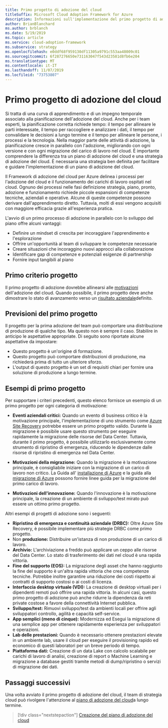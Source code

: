 ```yaml
---
title: Primo progetto di adozione del cloud
titleSuffix: Microsoft Cloud Adoption Framework for Azure
description: Informazioni sull'implementazione del primo progetto di adozione del cloud.
author: BrianBlanchard
ms.author: brblanch
ms.date: 5/19/2019
ms.topic: article
ms.service: cloud-adoption-framework
ms.subservice: strategy
ms.openlocfilehash: e0ddf68f959130df11305a9791c553aa48009c01
ms.sourcegitcommit: 6f287276650e731163047f543d23581d8fb6e204
ms.translationtype: MT
ms.contentlocale: it-IT
ms.lasthandoff: 11/07/2019
ms.locfileid: "73753807"
---
```

<!-- markdownlint-disable MD026 -->

# <a name="first-cloud-adoption-project"></a>Primo progetto di adozione del cloud

Si tratta di una curva di apprendimento e di un impegno temporale associato alla pianificazione dell'adozione del cloud. Anche per i team esperti, la pianificazione corretta richiede tempo: il tempo per allineare le parti interessate, il tempo per raccogliere e analizzare i dati, il tempo per convalidare le decisioni a lungo termine e il tempo per allineare le persone, i processi e la tecnologia. Nella maggior parte delle attività di adozione, la pianificazione cresce in parallelo con l'adozione, migliorando con ogni versione e con ogni migrazione del carico di lavoro nel cloud. È importante comprendere la differenza tra un piano di adozione del cloud e una strategia di adozione del cloud. È necessaria una strategia ben definita per facilitare e guidare l'implementazione di un piano di adozione del cloud.

Il Framework di adozione del cloud per Azure delinea i processi per l'adozione del cloud e il funzionamento dei carichi di lavoro ospitati nel cloud. Ognuno dei processi nelle fasi definizione strategia, piano, pronto, adozione e funzionamento richiede piccole espansioni di competenze tecniche, aziendali e operative. Alcune di queste competenze possono derivare dall'apprendimento diretto. Tuttavia, molti di essi vengono acquisiti con maggiore efficacia grazie all'esperienza pratica.

L'avvio di un primo processo di adozione in parallelo con lo sviluppo del piano offre alcuni vantaggi:

- Definire un mindset di crescita per incoraggiare l'apprendimento e l'esplorazione
- Offrire un'opportunità al team di sviluppare le competenze necessarie
- Creare situazioni che incoraggino nuovi approcci alla collaborazione
- Identificare gap di competenze e potenziali esigenze di partnership
- Fornire input tangibili al piano

## <a name="first-project-criteria"></a>Primo criterio progetto

Il primo progetto di adozione dovrebbe allinearsi alle [motivazioni](./motivations.md) dell'adozione del cloud. Quando possibile, il primo progetto deve anche dimostrare lo stato di avanzamento verso un [risultato aziendale](./business-outcomes/business-outcome-template.md)definito.

## <a name="first-project-expectations"></a>Previsioni del primo progetto

Il progetto per la prima adozione del team può comportare una distribuzione di produzione di qualche tipo. Ma questo non è sempre il caso. Stabilire in anticipo le aspettative appropriate. Di seguito sono riportate alcune aspettative da impostare:

- Questo progetto è un'origine di formazione.
- Questo progetto può comportare distribuzioni di produzione, ma richiederà prima di tutto un ulteriore sforzo.
- L'output di questo progetto è un set di requisiti chiari per fornire una soluzione di produzione a lungo termine.

## <a name="first-project-examples"></a>Esempi di primo progetto

Per supportare i criteri precedenti, questo elenco fornisce un esempio di un primo progetto per ogni categoria di motivazione:

- **Eventi aziendali critici:** Quando un evento di business critico è la motivazione principale, l'implementazione di uno strumento come [Azure Site Recovery](../migrate/azure-migration-guide/migrate.md?tabs=Tools#azure-site-recovery) potrebbe essere un primo progetto valido. Durante la migrazione è possibile usare questo strumento per eseguire rapidamente la migrazione delle risorse del Data Center. Tuttavia, durante il primo progetto, è possibile utilizzarlo esclusivamente come strumento di ripristino di emergenza, riducendo le dipendenze dalle risorse di ripristino di emergenza nel Data Center.

- **Motivazioni della migrazione:** Quando la migrazione è la motivazione principale, è consigliabile iniziare con la migrazione di un carico di lavoro non critico. La Guida all' [installazione di Azure](../ready/azure-setup-guide/index.md) e la guida alla [migrazione di Azure](../migrate/azure-migration-guide/index.md) possono fornire linee guida per la migrazione del primo carico di lavoro.

- **Motivazioni dell'innovazione:** Quando l'innovazione è la motivazione principale, la creazione di un ambiente di sviluppo/test mirato può essere un ottimo primo progetto.

Altri esempi di progetti di adozione sono i seguenti:

- **Ripristino di emergenza e continuità aziendale (DRBC):** Oltre Azure Site Recovery, è possibile implementare più strategie DRBC come primo progetto.
- Non **produzione:** Distribuire un'istanza di non produzione di un carico di lavoro.
- **Archivio:** L'archiviazione a freddo può applicare un ceppo alle risorse del Data Center. Lo stato di trasferimento dei dati nel cloud è una rapida vittoria.
- **Fine del supporto (EOS):** La migrazione degli asset che hanno raggiunto la fine del supporto è un'altra rapida vittoria che crea competenze tecniche. Potrebbe inoltre garantire una riduzione dei costi rispetto ai contratti di supporto costosi o ai costi di licenza.
- **Interfaccia desktop virtuale (VDI):** La creazione di desktop virtuali per i dipendenti remoti può offrire una rapida vittoria. In alcuni casi, questo primo progetto di adozione può anche ridurre la dipendenza da reti private costose a favore della connettività Internet pubblica.
- **Sviluppo/test:** Rimuovi sviluppo/test da ambienti locali per offrire agli sviluppatori controllo, agilità e capacità self-service.
- **App semplici (meno di cinque):** Modernizza ed Esegui la migrazione di una semplice app per ottenere rapidamente esperienza per sviluppatori e operazioni.
- **Lab delle prestazioni:** Quando è necessario ottenere prestazioni elevate in un ambiente lab, usare il cloud per eseguire il provisioning rapido ed economico di questi laboratori per un breve periodo di tempo.
- **Piattaforma dati:** Creazione di un data Lake con calcolo scalabile per carichi di lavoro di analisi, creazione di report o Machine Learning e migrazione a database gestiti tramite metodi di dump/ripristino o servizi di migrazione dei dati.

## <a name="next-steps"></a>Passaggi successivi

Una volta avviato il primo progetto di adozione del cloud, il team di strategia cloud può rivolgere l'attenzione al [piano di adozione del cloud](../plan/index.md)a lungo termine.

> [!div class="nextstepaction"]
> [Creazione del piano di adozione del cloud](../plan/index.md)
